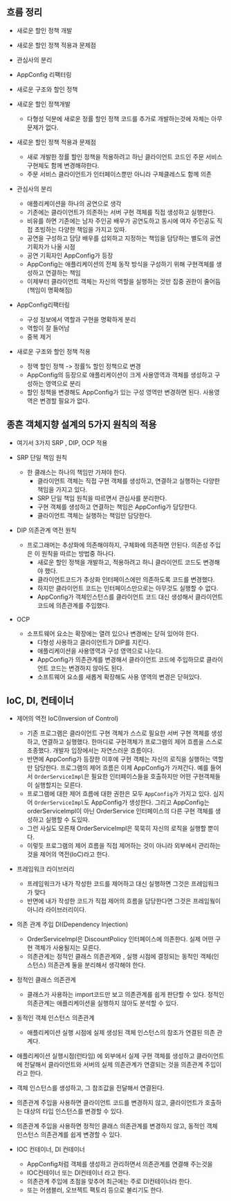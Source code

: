 ## 흐름 정리
- 새로운 할인 정책 개발
- 새로운 할인 정책 적용과 문제점
- 관심사의 분리
- AppConfig 리팩터링
- 새로운 구조와 할인 정책


- 새로운 할인 정책개발
     - 다형성 덕분에 새로운 정률 할인 정책 코드를 추가로 개발하는것에 자체는 아무 문제가 없다.
- 새로운 할인 정책 적용과 문제점
    - 새로 개발한 정률 할인 정책을 적용하려고 하닌 클라이언트 코드인 주문 서비스 구현체도 함께 변경해햐한다.
    - 주문 서비스 클라이언트가 인터페이스뿐만 아니라 구체클레스도 함께 의존
    
- 관심사의 분리
    - 애플리케이션을 하나의 공연으로 생각
    - 기존에는 클라이언트가 의존하는 서버 구현 객체를 직접 생성하고 실행한다.
    - 비유를 하면 기존에는 남자 주인공 배우가 공연도하고 동시에 여자 주인공도 직접 초빙하는 다양한 책임을 가지고 있따.
    - 공연을 구성하고 담당 배우를 섭외하고 지정하는 책임을 담당하는 별도의 공연 기획자가 나올 시점
    - 공연 기획자인 AppConfig가 등장
    - AppConfig는 애플리케이션의 전체 동작 방식을 구성하기 위해 구현객체를 생성하고 연결하는 책임
    - 이제부터 클라이언트 객체는 자신의 역할을 실행하는 것만 집중 권한이 줄어듬(책임이 명확해짐)
    
- AppConfig리팩터링
    - 구성 정보에서 역할과 구현을 명확하게 분리
    - 역할이 잘 들어남
    - 중복 제거
- 새로운 구조와 할인 정책 적용
    - 정액 할인 정책 -> 정률% 할인 정책으로 변경
    - AppConfig의 등장으로 애플리케이션이 크게 사용영역과 객체를 생성하고 구성하는 영역으로 분리
    - 할인 정책을 변경해도 AppConfig가 있는 구성 영역만 변경하면 된다. 사용영역은 변경할 필요가 없다.
    

## 종흔 객체지향 설계의 5가지 원칙의 적용
- 여기서 3가지 SRP , DIP, OCP 적용

- SRP 단일 책임 원칙
    - 한 클래스는 하나의 책임만 가져야 한다.
        - 클라이언트 객체는 직접 구현 객체를 생성하고, 연결하고 실행하는 다양한 책임을 가지고 있다.
        - SRP 단일 책임 원칙을 따르면서 관심사를 분리한다.
        - 구현 객체를 생성하고 연결하는 책임은 AppConfig가 담당한다.
        - 클라이언트 객체는 실행하는 책임만 담당한다.
- DIP 의존관계 역전 원칙
    - 프로그래머는 추상화에 의존해야하지, 구체화에 의존하면 안된다. 의존성 주입은 이 원칙을 따르는 방법중 하나다.
        - 새로운 할인 정책을 개발하고, 적용하려고 하니 클라이언트 코드도 변경해야 했다.
        - 클라이언트코드가 추상화 인터페이스에만 의존하도록 코드를 변경했다.
        - 하지만 클라이언트 코드는 인터페이스만으로는 아무것도 실행할 수 없다.
        - AppConfig가 객체인스턴스를 클라이언트 코드 대신 생성해서 클라이언트 코드에 의존관계를 주입했다.
- OCP
    - 소프트웨어 요소는 확장에는 열려 있으나 변경에는 닫혀 있어야 한다.
        - 다형성 사용하고 클라이언트가 DIP를 지킨다.
        - 애플리케이션을 사용영역과 구성 영역으로 나눈다.
        - AppConfig가 의존관계를 변경해서 클라이언트 코드에 주입하므로 클라이언트 코드는 변경하지 않아도 된다.
        - 소프트웨어 요소를 새롭게 확장해도 사용 영역의 변경은 닫혀있다.
          

## IoC, DI, 컨테이너

- 제어의 역전 IoC(Inversion of Control)
    - 기존 프로그램은 클라이언트 구현 객체가 스스로 필요한 서버 구현 객체를 생성하고, 연결하고 실행했다. 한마디로 구현객체가
    프로그램의 제어 흐름을 스스로 조종했다. 개발자 입장에서는 자연스러운 흐름이다.
    - 반면에 AppConfig가 등장한 이후에 구현 객체는 자신의 로직을 실행하는 역할만 담당한다. 프로그램의 제어 흐름은 이제 AppConfig가
    가져간다. 예를 들어서 `OrderServiceImpl`은 필요한 인터페이스들을 호출하지만 어떤 구현객체들이 실행할지는 모른다.
    - 프로그램에 대한 제어 흐름에 대한 권한은 모두 `AppConfig`가 가지고 있다. 심지어 `OrderServiceImpl`도 AppConfig가
    생성한다. 그리고 AppConfig는 orderServiceImpl이 아닌 OrderService 인터페이스의 다른 구현 객체를 생성하고 실행할 수 도있따.
    - 그런 사실도 모른채 OrderServiceImpl은 묵묵히 자신의 로직을 실행할 뿐이다.
    - 이렇듯 프로그램의 제어 흐름을 직접 제어하는 것이 아니라 외부에서 관리하는 것을 제어의 역전(IoC)라고 한다.
- 프레임워크 라이브러리
    - 프레임워크가 내가 작성한 코드를 제어하고 대신 실행하면 그것은 프레임워크가 맞다
    - 반면에 내가 작성한 코드가 직접 제어의 흐름을 담당한다면 그것은 프레임웤이 아니라 라이브러리이다.
    

- 의존 관계 주입 DI(Dependency Injection)
    - OrderServiceImpl은 DiscountPolicy 인터페이스에 의존한다. 실제 어떤 구현 객체가 사용될지는 모른다.
    - 의존관계는 정적인 클래스 의존관계와 , 실행 시점에 결정되는 동적인 객체(인스턴스) 의존관계 둘을 분리해서 생각해야 한다.

- 정적인 클래스 의존관계
    - 클래스가 사용하는 import코드만 보고 의존관계를 쉽게 판단할 수 있다. 정적인 의존관계는 애플리케이션을 실행하지 않아도 분석할 수 있다.


- 동적인 객체 인스턴스 의존관계
    - 애플리케이션 실행 시점에 실제 생성된 객체 인스턴스의 참조가 연결된 의존 관계다.

- 애플리케이션 실행시점(런타임) 에 외부에서 실제 구현 객체를 생성하고 클라이언트에 전달해서 클라이언트와 서버의 실제 의존관계가
연결되는 것을 의존관계 주입이라고 한다.
- 객체 인스턴스를 생성하고, 그 참조값을 전달해서 연결된다.
- 의존관계 주입을 사용하면 클라이언트 코드를 변경하지 않고, 클라이언트가 호출하는 대상의 타입 인스턴스를 변경할 수 있다.
- 의존관계 주입을 사용하면 정적인 클래스 의존관계를 변경하지 않고, 동적인 객체 인스턴스 의존관계를 쉽게 변경할 수 있다.

- IOC 컨테이너, DI 컨테이너
    - AppConfig처럼 객체를 생성하고 관리하면서 의존관계를 연결해 주는것을
    - IOC컨테이너 또는 DI컨테이너 라고 한다.
    - 의존관계 주입에 초점을 맞추어 최근에는 주로 DI컨테이너라 한다.
    - 또는 어샘블러, 오브젝트 팩토리 등으로 불리기도 한다.